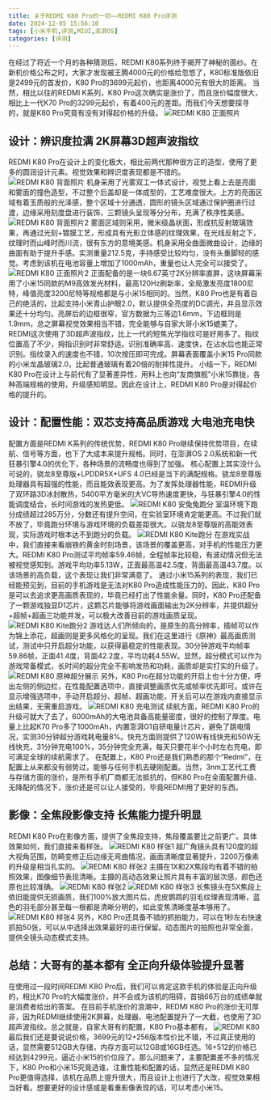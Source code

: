```yaml
---
title: 关于REDMI K80 Pro的一切——REDMI K80 Pro评测
date: 2024-12-05 15:56:10
tags: [小米手机,评测,MIUI,澎湃OS]
categories: [评测]
---
```


在经过了将近一个月的各种猜测后，REDMI K80系列终于揭开了神秘的面纱。在新机价格公布之时，大家才发现被王腾4000元的价格给忽悠了，K80标准版依旧是2499元的首发价，K80 Pro的3699元起价，也距离4000元有很大的距离。
当然，相比以往的REDMI K系列，K80 Pro这次确实是涨价了，而且涨价幅度很大，相比上一代K70 Pro的3299元起价，有着400元的差距。而我们今天想要探寻的，就是K80 Pro究竟有没有对得起价格的升级。
![REDMI K80 正面照片](https://s1.imagehub.cc/images/2024/12/05/3cf2e8f676df11fec44817153ba3e248.md.png)
## 设计：辨识度拉满 2K屏幕3D超声波指纹
REDMI K80 Pro在设计上的变化极大，相比前两代那种很方正的造型，使用了更多的圆润设计元素。视觉效果和辨识度表现都是不错的。
![REDMI K80 背面照片](https://s1.imagehub.cc/images/2024/12/05/3aefb6db098ca8e5c57c9b9f0bd8f07f.md.webp)
机身采用了光雾双工一体式设计，视觉上看上去是亮面和雾面的撞色造型，不过整个后盖却是一体成型的，工艺难度很大。上方的亮面区域有着玉质般的光泽感，整个区域十分通透，圆形的镜头区域通过保护圈进行过渡，边缘采用刻度盘进行装饰，三颗镜头呈现等分分布，充满了秩序性美感。
![REDMI K80 背面照片2](https://s1.imagehub.cc/images/2024/12/05/485d03df28920423ddbe45eb4fb34da9.webp)
雾面区域则采用，微米级晶状面，形成抗反射玻璃效果，再通过光刻+镀膜工艺，形成具有光影立体感的纹理效果，在光线反射之下，纹理时而山峰时而川流，很有东方的意境美感。机身采用全曲面微曲设计，边缘的曲面有助于提升手感。实测重量212.5克，手持感受比较均匀，没有头重脚轻的感觉。考虑到该机在电池容量上增加了1000mAh，重量也让人完全可以接受了。
![REDMI K80 正面照片2](https://s1.imagehub.cc/images/2024/12/05/7c6d59c30111cb60834e7ff9111d07cd.md.webp)
正面配备的是一块6.67英寸2K分辨率直屏，这块屏幕采用了小米15同款的M9高效发光材料，最高120Hz刷新率，全局激发亮度1800尼特，峰值亮度3200尼特等规格都是与小米15相同的。当然，K80 Pro也是有着自己的绝活的，比起支持小米青山护眼2.0，默认提供全亮度的DC调光，并且显示效果还十分均匀。亮屏后的边框很窄，官方数据为三等边1.6mm，下边框则是1.9mm，总之屏幕视觉效果相当不错，完全能够与自家大哥小米15媲美了。
REDMI这次使用了3D超声波指纹，比上一代的短焦光学指纹可是好用多了。指纹位置高了不少，拇指识别时非常舒适。识别准确率高、速度快，在沾水后也能正常识别。指纹录入的速度也不错，10次按压即可完成。屏幕表面覆盖小米15 Pro同款的小米龙晶玻璃2.0，比起普通玻璃有着20倍的耐摔性提升。
小结一下，REDMI K80 Pro在设计上与前代有了显著差异性，用料上也向“友商旗舰”小米15靠拢，各种高端规格的使用，升级感知明显。因此在设计上，REDMI K80 Pro是对得起价格的提升的。
## 设计：配置性能：双芯支持高品质游戏 大电池充电快
配置方面是REDMI K系列的传统优势，REDMI K80 Pro继续保持优势项目，在续航、信号等方面，也下了大成本来提升规格。同时，在澎湃OS 2.0系统和新一代狂暴引擎4.0的优化下，各种场景的流畅度也得到了加强。
核心配置上其实没什么可说的，骁龙8至尊版+LPDDR5X+UFS 4.0已经是当下的满配规格。骁龙8至尊版处理器具有超强的性能，而且能效表现更高。为了发挥处理器性能，REDMI升级了双环路3D冰封散热，5400平方毫米的大VC导热速度更快，与狂暴引擎4.0的性能调度结合，长时间游戏的发热更低。
![REDMI K80 安兔兔跑分](https://s1.imagehub.cc/images/2024/12/05/1fa3994ba56122ed03d2830850047a1e.md.webp)
室温环境下跑分成绩超过285万分，分数还有提升空间，在实验室环境肯定能更高。不过我们就不放了，毕竟跑分环境与游戏环境的负载差距很大。以骁龙8至尊版的高能效表现，实际游戏时根本达不到跑分的负载。
![REDMI K80 Kite跑分](https://s1.imagehub.cc/images/2024/12/05/09e6d9d86c8cff396fa6fac577f9aebb.md.webp)
在游戏实战中，我们直接来看崩铁的黄金时刻场景，该场景的覆盖更高，对手机的性能压力更大。REDMI K80 Pro测试平均帧率59.46帧，全程帧率比较稳，有波动情况但无法被视觉感知到。游戏平均功率5.13W，正面最高温42.5度，背面最高温43.7度。以该场景的高负载，这个表现让我们非常满意了。
通过小米15系列的表现，我们已经能预见到，目前的手机游戏是无法对K80 Pro造成性能压力的。因此，K80 Pro是可以去追求更高画质表现的，毕竟已经打出了性能余量。同时，K80 Pro还配备了一颗游戏独显D1芯片，这颗芯片能够将游戏画面输出为2K分辨率，并提供超分+超帧+超画三功能并发，可以极大改善目前的游戏画质呈现。
![REDMI K80 Kite跑分2](https://s1.imagehub.cc/images/2024/12/05/3f0fd7f9f0c63cbffb0152df50d59929.md.webp)
游戏达人们所倾向的，是原生的高分辨率，插帧可以作为锦上添花，超画则是更多风格化的呈现。我们在这里进行《原神》最高画质测试，测试中只开启超分功能，以获得最稳定的性能表现。30分钟游戏平均帧率59.86帧，正面41.4度，背面42.2度，平均功耗4.55W。显然，超分模式可以作为游戏常备模式，长时间的超分完全不影响发热和功耗，画质却是实打实的升级了。
![REDMI K80 原神超分展示](https://s1.imagehub.cc/images/2024/12/05/31d0ad242fce25d409db9c7901c9c3e0.md.webp)
另外，K80 Pro在超分功能的开启上也十分方便，呼出左侧的侧边栏，在性能配置选项中，直接调整画质优先或帧率优先即可。或许在显示增强选项中，手动开启超分、超帧、超画功能，开关后可以在游戏内直接显示出结果，无需重启游戏。
![REDMI K80 充电测试](https://s1.imagehub.cc/images/2024/12/05/c4979d716d4d2f585dab76dfb18b86eb.md.webp)
续航方面，REDMI K80 Pro的升级可就大了去了，6000mAh的大电池具备高能量密度，很好的控制了厚度。电量上比起K70 Pro多了1000mAh，内置澎湃G1自研电量计芯片，避免了跳电情况，实测30分钟超分游戏耗电量8%。快充方面则提供了120W有线快充和50W无线快充，31分钟充电100%，35分钟完全充满，每天只要花半个小时左右充电，即可满足全球的续航需求了。
在配置上，K80 Pro还是我们熟悉的那个“Redmi”，在配置上从来都没有弱势过，能够与任何手机去硬刚配置。当然，3nm工艺代工费与存储方面的涨价，是所有手机厂商都无法抵抗的，但K80 Pro在全面配置升级、无降配的情况下，涨价还是可以让人接受的，毕竟REDMI用了更好的东西。
## 影像：全焦段影像支持 长焦能力提升明显
REDMI K80 Pro在影像方面，提供了全焦段支持，焦段覆盖要比之前更广。具体效果如何，我们直接来看样张。
![REDMI K80 样张1](https://s1.imagehub.cc/images/2024/12/05/1bd31b3a77ce92e90d9a27b68de3ddb7.md.webp)
超广角镜头具有120度的超大视角范围，防畸变修正后边缘无弯曲情况，画面清晰度显著提升，3200万像素的升级是相当扎实的。
![REDMI K80 样张2](https://s1.imagehub.cc/images/2024/12/05/de83deb979dc14015550c4e72224e94a.md.webp)
主摄在1X和2X焦段均有着不错的拍照效果，图像细节表现清晰。主摄的高动态效果让照片具有丰富的层次感，颜色还原也比较准确。
![REDMI K80 样张2](https://s1.imagehub.cc/images/2024/12/05/0b221c3984d1162bf56044cbbc81aed2.md.webp)
![REDMI K80 样张3](https://s1.imagehub.cc/images/2024/12/05/851e6ca97b7558de410dc5f0cde8f498.md.webp)
长焦镜头在5X焦段上依旧能提供无损画质，我们100%放大图片后，虎皮鹦鹉的羽毛纹理表现清晰，蓝色的羽毛部分甚至每一根都是清晰分明的，如此变焦清晰度基本够用了。
![REDMI K80 样张4](https://s1.imagehub.cc/images/2024/12/05/afa5d0f803383afc33baafedff2cc8a7.gif)
另外，K80 Pro还具备不错的抓拍能力，可以在1秒左右快速抓拍50张，可以从中选择出效果最好的进行保留。动态图片的拍照也非常全面，提供全镜头动态模式支持。
## 总结：大哥有的基本都有 全正向升级体验提升显著
在使用过一段时间REDMI K80 Pro后，我们可以肯定这款手机的体验是正向升级的，相比K70 Pro的大幅度涨价，并不会成为该机的阻碍，首销66万台的成绩单就是消费者给出的答案。
在目前手机涨价的浪潮中，REDMI K80 Pro的涨价无可厚非，因为REDMI继续使用2K屏幕，处理器、电池配置提升了一大截，也使用了3D超声波指纹。总之就是，自家大哥有的配置，K80 Pro基本都有。
![REDMI K80 ](https://s1.imagehub.cc/images/2024/12/05/8851588a3b0bf1483c8916d9d35c6ec4.md.webp)
最后我们还是要说说价格，3699元的12+256版本性价比不错，不过真正使用的话，显然需要512GB大存储，内存方面可以12GB或16GB任选。16+512的价格已经达到4299元，逼近小米15的价位段了。那么问题来了，主要配置差不多的情况下，K80 Pro和小米15究竟选谁，注重性能和配置的话，显然还是REDMI K80 Pro更值得选择，该机在品质上提升很大，而且设计上也进行了大改，视觉效果相当好看。想要更好的设计感或是看重影像表现的话，可以考虑小米15。
